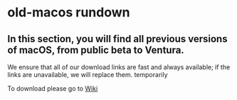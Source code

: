 # old-macos rundown
## In this section, you will find all previous versions of macOS, from public beta to Ventura.
We ensure that all of our download links are fast and always available; if the links are unavailable, we will replace them. 
temporarily

To download please go to [Wiki](https://github.com/Rayfath29/old-macos/wiki)
